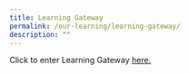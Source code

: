 ```yaml
---
title: Learning Gateway
permalink: /our-learning/learning-gateway/
description: ""
---
```

Click to enter Learning Gateway [here.](https://sites.google.com/moe.edu.sg/sjijuniorlearninggateway/home)
